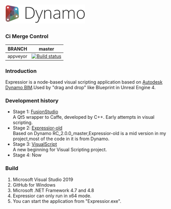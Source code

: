 ![image](./src/DynamoCoreWpf/UI/Images/StartPage/dynamo-logo.png) 
====================================
### Ci Merge Control
|BRANCH|master|
|:--------:|:----------:|
|appveyor|[![Build status](https://ci.appveyor.com/api/projects/status/ke5nv5l0d33w5tl2?svg=true)](https://ci.appveyor.com/project/jiafeng5513/expressior)

### Introduction
Expressior is a node-based visual scripting application based on [Autodesk Dynamo BIM](https://github.com/DynamoDS/Dynamo).Used by "drag and drop" like Blueprint in Unreal Engine 4. 

### Development history
* Stage 1: [FusionStudio](https://github.com/jiafeng5513/FusionStudio)<br>
    A Qt5 wrapper to Caffe, developed by C++. Early attempts in visual scripting.
* Stage 2: [Expressior-old](https://github.com/jiafeng5513/Expressior-old)<br>
    Based on Dynamo RC_2.0.0_master,Expressior-old is a mid version in my project,most of the code in it is from Dynamo.
* Stage 3: [VisualScript](https://github.com/jiafeng5513/VisualScript)<br>
    A new beginning for Visual Scripting project. 
* Stage 4: Now<br>
### Build
1. Microsoft Visual Studio 2019<br>
2. GitHub for Windows<br>
3. Microsoft .NET Framework 4.7 and 4.8<br>
4. Expressior can only run in x64 mode.<br>
5. You can start the application from "Expressior.exe".<br>